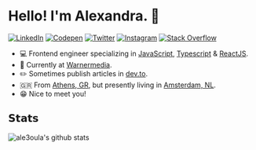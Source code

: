
# Hello! I'm Alexandra. 👋

<p align="left">
<a href="https://www.linkedin.com/in/alexandra-barka-57075361/">
<img src="https://img.shields.io/badge/-LinkedIn-%233781da" alt="LinkedIn"/></a> 
<a href="https://codepen.io/ale3oula-the-styleful">
<img src="https://img.shields.io/badge/-Codepen-%23ff5798" alt="Codepen"/></a> 
<a href="https://www.twitter.com/aLe3ouLaa">
<img src="https://img.shields.io/badge/-Twitter-%231DA1F2" alt="Twitter" /></a> 
<a href="https://www.instagram.com/alexa.codes">
<img src="https://img.shields.io/badge/-Instagram-%23eb13a5" alt="Instagram" /></a> 
<a href="https://stackoverflow.com/users/10112268/ale3oula">
<img src="https://img.shields.io/badge/-Stack%20Overflow-%23f48024" alt="Stack Overflow" /></a> 
</p>

* 💻 Frontend engineer specializing in [JavaScript](https://www.javascript.com/), [Typescript](https://www.typescriptlang.org/) & [ReactJS](https://reactjs.org/).
* 🍿 Currently at [Warnermedia](https://www.warnermedia.com/emea).
* ✏️ Sometimes publish articles in [dev.to](https://dev.to/ale3oula).
* 🇬🇷 From [Athens, GR](https://www.visitgreece.gr/mainland/attica/athens/), but presently living in [Amsterdam, NL](https://www.amsterdam.nl/).
* 😁 Nice to meet you!

## 𝗦𝘁𝗮𝘁𝘀

![ale3oula's github stats](https://github-readme-stats.vercel.app/api?username=aLe3ouLa&show_icons=true&theme=dracula)
